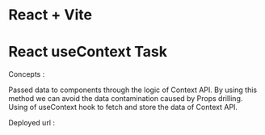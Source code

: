 # React + Vite

# React useContext Task

Concepts :

Passed data to components through the logic of Context API.
By using this method we can avoid the data contamination caused by Props drilling.
Using of useContext hook to fetch and store the data of Context API.

Deployed url : 
